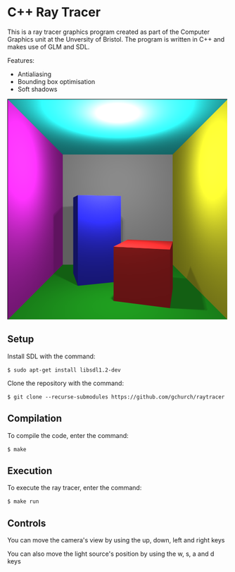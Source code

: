 # C++ Ray Tracer

This is a ray tracer graphics program created as part of the Computer Graphics unit at the Unversity of Bristol. The program is written in C++ and makes use of GLM and SDL.

Features:
- Antialiasing
- Bounding box optimisation
- Soft shadows

![Screenshot](./example_screenshot.bmp "screenshot")

## Setup

Install SDL with the command:

```
$ sudo apt-get install libsdl1.2-dev
```

Clone the repository with the command:

```
$ git clone --recurse-submodules https://github.com/gchurch/raytracer
```

## Compilation

To compile the code, enter the command:

```
$ make
```

## Execution

To execute the ray tracer, enter the command:

```
$ make run
```

## Controls

You can move the camera's view by using the up, down, left and right keys

You can also move the light source's position by using the w, s, a and d keys
